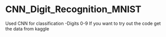 # CNN_Digit_Recognition_MNIST
Used CNN for classification -Digits 0-9
 If you want to try out the code get the data from kaggle

